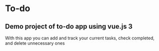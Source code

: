 # To-do
<h2>Demo project of to-do app using vue.js 3</h2>
With this app you can add and track your current tasks, check completed, and delete unnecessary ones
